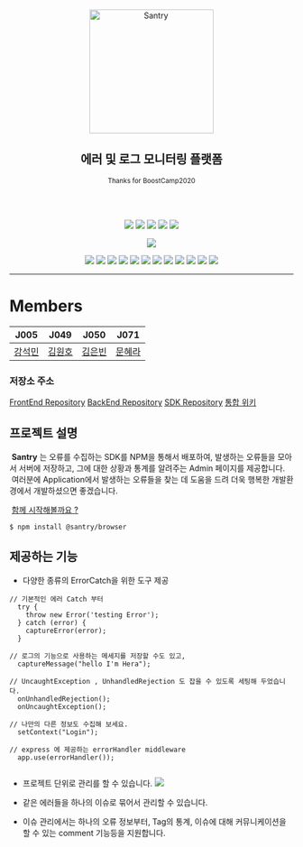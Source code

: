 <div align="center">
	<br>
	<br>
	<img height="220" src="media/santry-1.png" alt="Santry">
	<h2 align="center">에러 및 로그 모니터링 플랫폼
	</h2>
	<p align="center"><sup>Thanks for BoostCamp2020</sup></p>
	<br>
	<br>

<!--레포 정보-->
![](https://img.shields.io/github/commit-activity/w/boostcamp-2020/Project11-A-Web-FE-Performance-Monitoring-SDK)
![](https://img.shields.io/github/repo-size/boostcamp-2020/Project11-A-Web-FE-Performance-Monitoring-SDK)
![](https://img.shields.io/github/languages/code-size/boostcamp-2020/Project11-A-Web-FE-Performance-Monitoring-SDK)
![](https://img.shields.io/github/issues/boostcamp-2020/Project11-A-Web-FE-Performance-Monitoring-SDK)
![](https://img.shields.io/github/last-commit/boostcamp-2020/Project11-A-Web-FE-Performance-Monitoring-SDK)

![](https://i.imgur.com/j94i246.png)

<!--기술 스택-->
![](https://img.shields.io/badge/TypeScript-v4.1.2-%23007ACC?logo=TypeScript) 
![](https://img.shields.io/badge/React-v17.0.1-%2361DAFB?logo=React) 
![](https://img.shields.io/badge/Swagger-v0.7.5-%2385EA2D?logo=Swagger)
![](https://img.shields.io/badge/MongoDB-v3.6.3-%2347A248?logo=MongoDB)
![](https://img.shields.io/badge/NPM-v6.14.9-%23CB3837?logo=NPM)
![](https://img.shields.io/badge/JWT-v8.5.1-%23000000?logo=JSON-Web-Tokens)
![](https://img.shields.io/badge/Webpack-v5.8.0-%238DD6F9?logo=webpack)
![](https://img.shields.io/badge/Babel-v7.12.9-%23F9DC3E?logo=Babel)
![](https://img.shields.io/badge/NCP-Server-7ed161?logo=NativeScript)
![](https://img.shields.io/badge/ESLint-v7.14.0-%234B32C3?logo=ESLint)
![](https://img.shields.io/badge/Prettier-v2.2.1-%23F7B93E?logo=Prettier)
![](https://img.shields.io/badge/VSCode-v1.51.1-%23007ACC?logo=Visual-studio-code)

</div>

---

# Members
|J005|J049|J050|J071|
|----|----|----|----|
|[강석민](https://github.com/kangsukmin)|[김원호](https://github.com/gitdog01)|[김은빈](https://github.com/Eunbin-Kim)|[문혜라](https://github.com/maong0927)|

### 저장소 주소
[FrontEnd Repository](https://github.com/boostcamp-2020/Project11-A-Web-FE-Performance-Monitoring-admin)
[BackEnd Repository](https://github.com/boostcamp-2020/Project11-A-Web-FE-Performance-Monitoring-server)
[SDK Repository](https://github.com/boostcamp-2020/Project11-A-Web-FE-Performance-Monitoring-SDK)
[통합 위키](https://github.com/boostcamp-2020/Project11-A-Web-FE-Performance-Monitoring-SDK/wiki)


## 프로젝트 설명
&nbsp;**Santry** 는 오류를 수집하는 SDK를 NPM을 통해서 배포하여, 발생하는 오류들을 모아서 서버에 저장하고, 그에 대한 상황과 통계를 알려주는 Admin 페이지를 제공합니다. 
&nbsp;여러분에 Application에서 발생하는 오류들을 찾는 데 도움을 드려 더욱 행복한 개발환경에서 개발하셨으면 좋겠습니다.
 

&nbsp;[함께 시작해볼까요 ?](https://www.npmjs.com/package/@santry/browser)
```
$ npm install @santry/browser
```
## 제공하는 기능

- 다양한 종류의 ErrorCatch을 위한 도구 제공
```javascript=
// 기본적인 에러 Catch 부터
  try {
    throw new Error('testing Error');
  } catch (error) {
    captureError(error);
  }
  
// 로그의 기능으로 사용하는 메세지를 저장할 수도 있고,
  captureMessage("hello I'm Hera");
  
// UncaughtException , UnhandledRejection 도 잡을 수 있도록 세팅해 두었습니다.
  onUnhandledRejection();
  onUncaughtException();

// 나만의 다른 정보도 수집해 보세요.
  setContext("Login");

// express 에 제공하는 errorHandler middleware
  app.use(errorHandler());


```

- 프로젝트 단위로 관리를 할 수 있습니다.
![](https://i.imgur.com/76x1vlR.jpg)

- 같은 에러들을 하나의 이슈로 묶어서 관리할 수 있습니다.

- 이슈 관리에서는 하나의 오류 정보부터, Tag의 통계, 이슈에 대해 커뮤니케이션을 할 수 있는 comment 기능등을 지원합니다.
 
 
 

